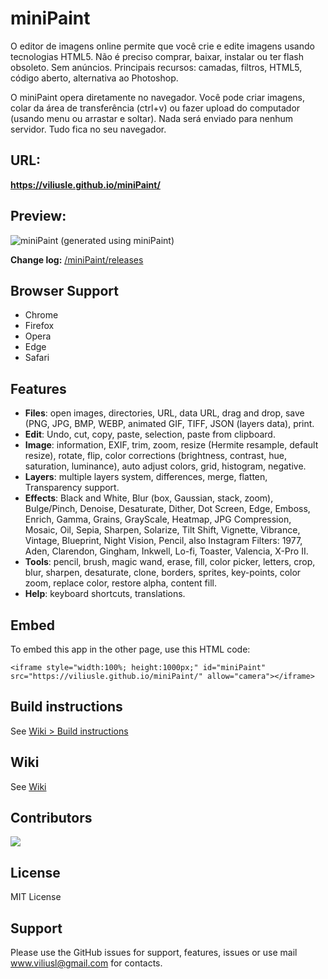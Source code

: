 # miniPaint

O editor de imagens online permite que você crie e edite imagens usando tecnologias HTML5. Não é preciso comprar, baixar, instalar ou ter flash obsoleto. Sem anúncios. Principais recursos: camadas, filtros, HTML5, código aberto, alternativa ao Photoshop.

O miniPaint opera diretamente no navegador. Você pode criar imagens, colar da área de transferência (ctrl+v) ou fazer upload do computador (usando menu ou arrastar e soltar). Nada será enviado para nenhum servidor. Tudo fica no seu navegador.

## URL:
**https://viliusle.github.io/miniPaint/**

## Preview:
![miniPaint](https://raw.githubusercontent.com/viliusle/miniPaint/master/images/preview.gif)
(generated using miniPaint)

**Change log:** [/miniPaint/releases](https://github.com/viliusle/miniPaint/releases)

## Browser Support
- Chrome
- Firefox
- Opera
- Edge
- Safari

## Features

- **Files**: open images, directories, URL, data URL, drag and drop, save (PNG, JPG, BMP, WEBP, animated GIF, TIFF, JSON 
(layers data), print.
- **Edit**: Undo, cut, copy, paste, selection, paste from clipboard.
- **Image**: information, EXIF, trim, zoom, resize (Hermite resample, default resize), rotate, flip, 
color corrections (brightness, contrast, hue, saturation, luminance), auto adjust colors, grid, histogram, negative.
- **Layers**: multiple layers system, differences, merge, flatten, Transparency support.
- **Effects**: Black and White, Blur (box, Gaussian, stack, zoom), Bulge/Pinch, Denoise, Desaturate, Dither, Dot Screen, 
Edge, Emboss, Enrich, Gamma, Grains, GrayScale, Heatmap, JPG Compression, Mosaic, Oil, Sepia, Sharpen, Solarize, 
Tilt Shift, Vignette, Vibrance, Vintage, Blueprint, Night Vision, Pencil, also Instagram Filters: 1977, Aden, Clarendon, 
Gingham, Inkwell, Lo-fi, Toaster, Valencia, X-Pro II.
- **Tools**: pencil, brush, magic wand, erase, fill, color picker, letters, crop, blur, sharpen, desaturate, clone,
 borders, sprites, key-points, color zoom, replace color, restore alpha, content fill.
- **Help**: keyboard shortcuts, translations.

## Embed
To embed this app in the other page, use this HTML code:

    <iframe style="width:100%; height:1000px;" id="miniPaint" src="https://viliusle.github.io/miniPaint/" allow="camera"></iframe>

## Build instructions
See [Wiki > Build instructions](https://github.com/viliusle/miniPaint/wiki/Build-instructions)

## Wiki
See [Wiki](https://github.com/viliusle/miniPaint/wiki)

## Contributors
<a align="center" href="https://github.com/viliusle/miniPaint/graphs/contributors">
  <img src="https://contrib.rocks/image?repo=viliusle/miniPaint" />
</a>

## License
MIT License

## Support
Please use the GitHub issues for support, features, issues or use mail www.viliusl@gmail.com for contacts.
